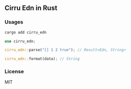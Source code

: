 ## Cirru Edn in Rust

### Usages

```bash
cargo add cirru_edn
```

```rs
use cirru_edn;

cirru_edn::parse("[] 1 2 true"); // Result<Edn, String>

cirru_edn::format(data); // String
```

### License

MIT
